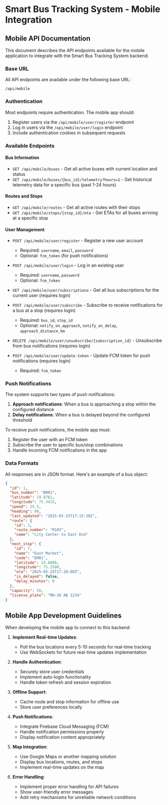 # Smart Bus Tracking System - Mobile Integration

## Mobile API Documentation

This document describes the API endpoints available for the mobile application to integrate with the Smart Bus Tracking System backend.

### Base URL

All API endpoints are available under the following base URL:
```
/api/mobile
```

### Authentication

Most endpoints require authentication. The mobile app should:
1. Register users via the `/api/mobile/user/register` endpoint
2. Log in users via the `/api/mobile/user/login` endpoint
3. Include authentication cookies in subsequent requests

### Available Endpoints

#### Bus Information

- `GET /api/mobile/buses` - Get all active buses with current location and status
- `GET /api/mobile/buses/{bus_id}/telemetry?hours=1` - Get historical telemetry data for a specific bus (past 1-24 hours)

#### Routes and Stops

- `GET /api/mobile/routes` - Get all active routes with their stops
- `GET /api/mobile/stops/{stop_id}/eta` - Get ETAs for all buses arriving at a specific stop

#### User Management

- `POST /api/mobile/user/register` - Register a new user account
  - Required: `username`, `email`, `password`
  - Optional: `fcm_token` (for push notifications)

- `POST /api/mobile/user/login` - Log in an existing user
  - Required: `username`, `password`
  - Optional: `fcm_token`

- `GET /api/mobile/user/subscriptions` - Get all bus subscriptions for the current user (requires login)

- `POST /api/mobile/user/subscribe` - Subscribe to receive notifications for a bus at a stop (requires login)
  - Required: `bus_id`, `stop_id`
  - Optional: `notify_on_approach`, `notify_on_delay`, `approach_distance_km`

- `DELETE /api/mobile/user/unsubscribe/{subscription_id}` - Unsubscribe from bus notifications (requires login)

- `POST /api/mobile/user/update-token` - Update FCM token for push notifications (requires login)
  - Required: `fcm_token`

### Push Notifications

The system supports two types of push notifications:
1. **Approach notifications**: When a bus is approaching a stop within the configured distance
2. **Delay notifications**: When a bus is delayed beyond the configured threshold

To receive push notifications, the mobile app must:
1. Register the user with an FCM token
2. Subscribe the user to specific bus/stop combinations
3. Handle incoming FCM notifications in the app

### Data Formats

All responses are in JSON format. Here's an example of a bus object:

```json
{
  "id": 1,
  "bus_number": "B001",
  "latitude": 19.8762,
  "longitude": 75.3433,
  "speed": 25.5,
  "heading": 90,
  "last_updated": "2025-05-25T17:15:30Z",
  "route": {
    "id": 3,
    "route_number": "R103",
    "name": "City Center to East End"
  },
  "next_stop": {
    "id": 7,
    "name": "East Market",
    "code": "EM01",
    "latitude": 19.8800,
    "longitude": 75.3500,
    "eta": "2025-05-25T17:20:00Z",
    "is_delayed": false,
    "delay_minutes": 0
  },
  "capacity": 50,
  "license_plate": "MH-20 AB 1234"
}
```

## Mobile App Development Guidelines

When developing the mobile app to connect to this backend:

1. **Implement Real-time Updates**:
   - Poll the bus locations every 5-10 seconds for real-time tracking
   - Use WebSockets for future real-time updates implementation

2. **Handle Authentication**:
   - Securely store user credentials
   - Implement auto-login functionality 
   - Handle token refresh and session expiration

3. **Offline Support**:
   - Cache route and stop information for offline use
   - Store user preferences locally

4. **Push Notifications**:
   - Integrate Firebase Cloud Messaging (FCM)
   - Handle notification permissions properly
   - Display notification content appropriately

5. **Map Integration**:
   - Use Google Maps or another mapping solution
   - Display bus locations, routes, and stops
   - Implement real-time updates on the map

6. **Error Handling**:
   - Implement proper error handling for API failures
   - Show user-friendly error messages
   - Add retry mechanisms for unreliable network conditions